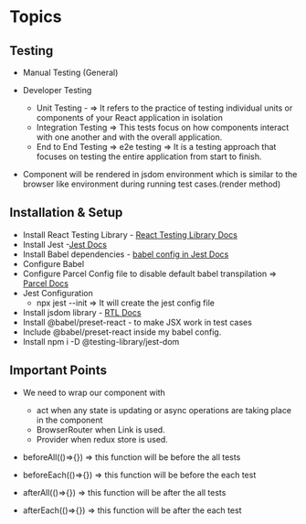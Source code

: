# Topics

## Testing

- Manual Testing (General)
- Developer Testing

  - Unit Testing - => It refers to the practice of testing individual units or components of your React application in isolation
  - Integration Testing => This tests focus on how components interact with one another and with the overall application.
  - End to End Testing => e2e testing => It is a testing approach that focuses on testing the entire application from start to finish.

- Component will be rendered in jsdom environment which is similar to the browser like environment during running test cases.(render method)

## Installation & Setup

- Install React Testing Library - [React Testing Library Docs](https://testing-library.com/docs/react-testing-library/intro)
- Install Jest -[Jest Docs](https://jestjs.io/docs/getting-started)
- Install Babel dependencies - [babel config in Jest Docs](https://jestjs.io/docs/getting-started#using-babel)
- Configure Babel
- Configure Parcel Config file to disable default babel transpilation => [Parcel Docs](https://parceljs.org/languages/javascript/#usage-with-other-tools)
- Jest Configuration
  - npx jest --init => It will create the jest config file
- Install jsdom library - [RTL Docs](https://testing-library.com/docs/react-testing-library/setup#jest-28)
- Install @babel/preset-react - to make JSX work in test cases
- Include @babel/preset-react inside my babel config.
- Install npm i -D @testing-library/jest-dom

## Important Points

- We need to wrap our component with

  - act when any state is updating or async operations are taking place in the component
  - BrowserRouter when Link is used.
  - Provider when redux store is used.

- beforeAll(()=>{}) => this function will be before the all tests
- beforeEach(()=>{}) => this function will be before the each test
- afterAll(()=>{}) => this function will be after the all tests
- afterEach(()=>{}) => this function will be after the each test
